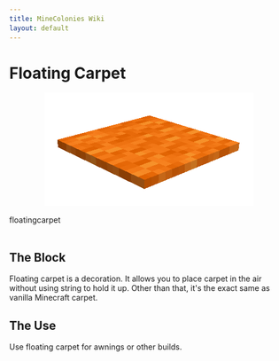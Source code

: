 ```yaml
---
title: MineColonies Wiki
layout: default
---
```

# Floating Carpet 

<div class="infobox box text-center">
    <p style="text-align:center;"><img src="../../assets/images/items/floatingcarpet.png" alt="Floating Carpet"></p>
    <recipe>floatingcarpet</recipe>
</div>
<br>

## The Block

Floating carpet is a decoration. It allows you to place carpet in the air without using string to hold it up. Other than that, it's the exact same as vanilla Minecraft carpet.
<br>

## The Use

Use floating carpet for awnings or other builds.

